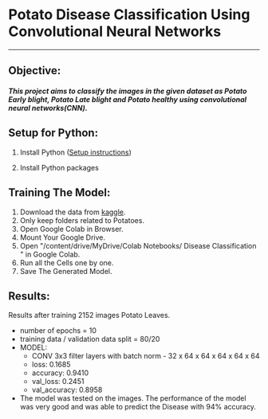 # Potato Disease Classification Using Convolutional Neural Networks
---
## Objective:

##### This project aims to classify the images in the given dataset as Potato Early blight, Potato Late blight and Potato healthy using convolutional neural networks(CNN).

## Setup for Python:

1. Install Python ([Setup instructions](https://wiki.python.org/moin/BeginnersGuide/Download))

2. Install Python packages
  
## Training The Model:
1. Download the data from [kaggle](https://www.kaggle.com/datasets/arjuntejaswi/plant-village).
2. Only keep folders related to Potatoes.
3. Open Google Colab in Browser.
4. Mount Your Google Drive.
5. Open "/content/drive/MyDrive/Colab Notebooks/ Disease Classification " in Google Colab.
6. Run all the Cells one by one.
7. Save The Generated Model.

## Results:
Results after training 2152 images Potato Leaves.

* number of epochs = 10
* training data / validation data split = 80/20
* MODEL:
  - CONV 3x3 filter layers with batch norm - 32 x 64 x 64 x 64 x 64 x 64 
  - loss: 0.1685
  - accuracy: 0.9410
  - val_loss: 0.2451
  - val_accuracy: 0.8958
* The model was tested on the images. The performance of the model was very good and was able to predict the Disease with 94% accuracy.
